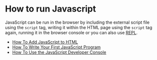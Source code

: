 # How to run Javascript

JavaScript can be run in the browser by including the external script file using the `script` tag, writing it within the HTML page using the `script` tag again, running it in the browser console or you can also use [REPL](https://www.digitalocean.com/community/tutorials/how-to-use-the-node-js-repl).

- [How To Add JavaScript to HTML](https://www.digitalocean.com/community/tutorials/how-to-add-javascript-to-html)
- [How To Write Your First JavaScript Program](https://www.digitalocean.com/community/tutorials/how-to-write-your-first-javascript-program)
- [How To Use the JavaScript Developer Console](https://www.digitalocean.com/community/tutorials/how-to-use-the-javascript-developer-console)
